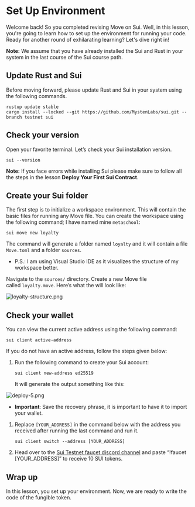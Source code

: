 # Set Up Environment

Welcome back!  So you completed revising Move on Sui. Well, in this lesson, you're going to learn how to set up the environment for running your code. Ready for another round of exhilarating learning? Let's dive right in!

**Note:** We assume that you have already installed the Sui and Rust in your system in the last course of the Sui course path.

## Update Rust and Sui

Before moving forward, please update Rust and Sui in your system using the following commands.

```
rustup update stable
cargo install --locked --git https://github.com/MystenLabs/sui.git --branch testnet sui
```

## Check your version

Open your favorite terminal. Let’s check your Sui installation version.

```
sui --version
```

**Note:** If you face errors while installing Sui please make sure to follow all the steps in the lesson **Deploy Your First Sui Contract**.

## Create your Sui folder

The first step is to initialize a workspace environment. This will contain the basic files for running any Move file. You can create the workspace using the following command; I have named mine `metaschool`:

```
sui move new loyalty
```

The command will generate a folder named `loyalty` and it will contain a file `Move.toml` and a folder `sources`.

- P.S.: I am using Visual Studio IDE as it visualizes the structure of my workspace better.

Navigate to the `sources/` directory. Create a new Move file called `loyalty.move`. Here’s what the will look like:

![loyalty-structure.png](https://github.com/0xmetaschool/Learning-Projects/blob/main/assests_for_all/sui-loyalty-dapp/Set%20Up%20Environment/loyalty-structure.png?raw=true)

## Check your wallet

You can view the current active address using the following command:

```
sui client active-address
```

If you do not have an active address, follow the steps given below:

1. Run the following command to create your Sui account:
    
    ```
    sui client new-address ed25519
    ```
    
    It will generate the output something like this:
    
![deploy-5.png](https://github.com/0xmetaschool/Learning-Projects/blob/main/assests_for_all/sui-loyalty-dapp/Set%20Up%20Environment/deploy-5.png?raw=true)
    
- **Important**: Save the recovery phrase, it is important to have it to import your wallet.
1. Replace `[YOUR_ADDRESS]` in the command below with the address you received after running the last command and run it.
    
    ```
    sui client switch --address [YOUR_ADDRESS]
    ```
    
2. Head over to the [Sui Testnet faucet discord channel](https://discord.com/channels/916379725201563759/1037811694564560966) and paste “!faucet [YOUR_ADDRESS]” to receive 10 SUI tokens.

## Wrap up

In this lesson, you set up your environment. Now, we are ready to write the code of the fungible token.